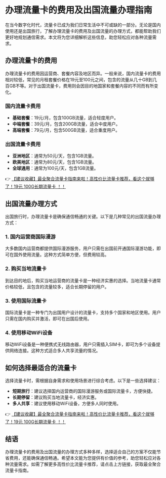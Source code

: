 # 办理流量卡的费用及出国流量办理指南

在当今数字化时代，流量卡已成为我们日常生活中不可或缺的一部分。无论是国内使用还是出国旅行，了解办理流量卡的费用及出国流量的办理方式，都能帮助我们更好地规划通信需求。本文将为您详细解析这些信息，助您轻松应对各种流量需求。

## 办理流量卡的费用

办理流量卡的费用因运营商、套餐内容及地区而异。一般来说，国内流量卡的费用相对较低，常见的月租套餐价格在19元至100元之间，包含的流量从几十GB到几百GB不等。对于出国流量卡，费用则会因目的地国家和套餐内容的不同而有所变化。

### 国内流量卡费用
- **基础套餐**：19元/月，包含100GB流量，适合轻度用户。
- **中端套餐**：39元/月，包含200GB流量，适合中度用户。
- **高端套餐**：79元/月，包含500GB流量，适合重度用户。

### 出国流量卡费用
- **亚洲地区**：通常为50元/天，包含1GB流量。
- **欧美地区**：通常为80元/天，包含1GB流量。
- **全球通用**：通常为100元/天，包含1GB流量。

👉 [【建议收藏】最全聚合流量卡指南来啦！高性价比流量卡推荐，看这个就够了！19元 100G长期流量卡 ！！](https://bit.ly/Liuliangka)

## 出国流量办理方式

出国旅行时，办理流量卡是确保通信畅通的关键。以下是几种常见的出国流量办理方式：

### 1. 国内运营商国际漫游
大多数国内运营商都提供国际漫游服务，用户只需在出国前开通国际漫游功能，即可在国外使用流量。这种方式简单方便，但费用较高。

### 2. 购买当地流量卡
到达目的地后，购买当地运营商的流量卡是一种经济实惠的选择。当地流量卡通常价格较低，且包含的流量较多，适合长期停留的用户。

### 3. 使用国际流量卡
国际流量卡是一种专门为出国用户设计的流量卡，支持多个国家和地区使用。用户只需在国内购买并激活，即可在出国后使用。

### 4. 使用移动WiFi设备
移动WiFi设备是一种便携式无线路由器，用户只需插入SIM卡，即可为多个设备提供网络连接。这种方式适合多人共享流量的情况。

## 如何选择最适合的流量卡

选择流量卡时，需根据自身需求和使用场景进行综合考虑。以下是一些选择建议：

- **短期旅行**：建议选择国内运营商的国际漫游服务或国际流量卡，方便快捷。
- **长期停留**：建议购买当地流量卡，经济实惠。
- **多人共享**：建议使用移动WiFi设备，方便多人同时使用。

👉 [【建议收藏】最全聚合流量卡指南来啦！高性价比流量卡推荐，看这个就够了！19元 100G长期流量卡 ！！](https://bit.ly/Liuliangka)

## 结语

办理流量卡的费用及出国流量的办理方式多种多样，选择适合自己的方案不仅能节省费用，还能确保通信畅通。希望本文能为您提供有价值的参考，助您轻松应对各种流量需求。如需了解更多高性价比流量卡推荐，请点击上方链接，获取最全聚合流量卡指南。